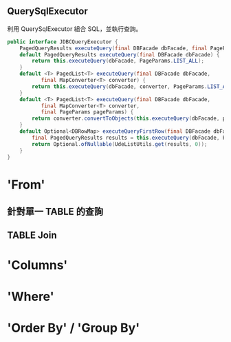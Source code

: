 ## QuerySqlExecutor

利用 QuerySqlExecutor 組合 SQL，並執行查詢。

``` java
public interface JDBCQueryExecutor {
    PagedQueryResults executeQuery(final DBFacade dbFacade, final PageParams pageParams);
    default PagedQueryResults executeQuery(final DBFacade dbFacade) {
        return this.executeQuery(dbFacade, PageParams.LIST_ALL);
    }
    default <T> PagedList<T> executeQuery(final DBFacade dbFacade, 
           final MapConverter<T> converter) {
        return this.executeQuery(dbFacade, converter, PageParams.LIST_ALL);
    }
    default <T> PagedList<T> executeQuery(final DBFacade dbFacade, 
           final MapConverter<T> converter, 
           final PageParams pageParams) {
        return converter.convertToObjects(this.executeQuery(dbFacade, pageParams));
    }
    default Optional<DBRowMap> executeQueryFirstRow(final DBFacade dbFacade) {
        final PagedQueryResults results = this.executeQuery(dbFacade, PageParams.FIRST_ROW);
        return Optional.ofNullable(UdeListUtils.get(results, 0));
    }
}

```



# 'From'

## 針對單一 TABLE 的查詢

## TABLE Join



# 'Columns'




# 'Where'



# 'Order By' / 'Group By' 